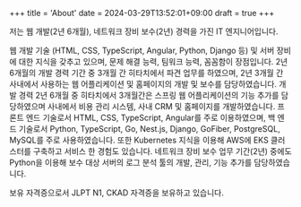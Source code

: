 +++
title = 'About'
date = 2024-03-29T13:52:01+09:00
draft = true
+++

저는 웹 개발(2년 6개월), 네트워크 장비 보수(2년) 경력을 가진 IT 엔지니어입니다. 

웹 개발 기술 (HTML, CSS, TypeScript, Angular, Python, Django 등) 및 서버 장비에 대한 지식을 갖추고 있으며, 문제 해결 능력, 팀워크 능력, 꼼꼼함이 장점입니다.
2년 6개월의 개발 경력 기간 중 3개월 간 히타치에서 파견 업무를 하였으며, 2년 3개월 간 사내에서 사용하는 웹 어플리케이션 및 홈페이지의 개발 및 보수를 담당하였습니다.
개발 경력 2년 6개월 중 히타치에서 3개월간은 스프링 웹 어플리케이션의 기능 추가를 담당하였으며 사내에서 비용 관리 시스템, 사내 CRM 및 홈페이지를 개발하였습니다.
프론트 엔드 기술로서 HTML, CSS, TypeScript, Angular를 주로 이용하였으며,
백 엔드 기술로서 Python, TypeScript, Go, Nest.js, Django, GoFiber, PostgreSQL, MySQL를 주로 사용하였습니다.
또한 Kubernetes 지식을 이용해 AWS에 EKS 클러스터를 구축하고 서비스 한 경험도 있습니다.
네트워크 장비 보수 업무 기간(2년) 중에도 Python을 이용해 보수 대상 서버의 로그 분석 툴의 개발, 관리, 기능 추가를 담당하였습니다.

보유 자격증으로서 JLPT N1, CKAD 자격증을 보유하고 있습니다.